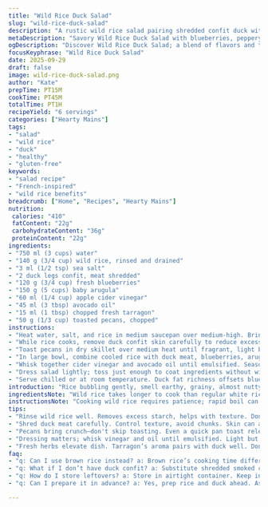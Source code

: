 ```yaml
---
title: "Wild Rice Duck Salad"
slug: "wild-rice-duck-salad"
description: "A rustic wild rice salad pairing shredded confit duck with fresh blueberries and peppery greens. Herbal tang from cider vinegar, subtle nuttiness comes from wild rice and canola oil. Cook rice until grains burst but still hold shape; rinse cold to stop cooking. Duck skin rendered, meat shredded fine. Blueberries add bursts of sweet acidity; arugula sharp, crisp. Vinaigrette light but balanced. A salad that’s hearty enough for mains, yet fresh, colorful, textured. Canola oil swaps traditional olive oil for neutral flavor, preserves duck’s richness. Substitute kale or spinach if arugula unavailable. Duck confit’s fat can overtake salad if overused, measure carefully."
metaDescription: "Savory Wild Rice Duck Salad with blueberries, peppery greens, and tangy vinaigrette. Hearty yet fresh meal perfect for any occasion."
ogDescription: "Discover Wild Rice Duck Salad; a blend of flavors and textures with shredded confit duck, blueberries, and arugula for a remarkable dish."
focusKeyphrase: "Wild Rice Duck Salad"
date: 2025-09-29
draft: false
image: wild-rice-duck-salad.png
author: "Kate"
prepTime: PT15M
cookTime: PT45M
totalTime: PT1H
recipeYield: "6 servings"
categories: ["Hearty Mains"]
tags:
- "salad"
- "wild rice"
- "duck"
- "healthy"
- "gluten-free"
keywords:
- "salad recipe"
- "French-inspired"
- "wild rice benefits"
breadcrumb: ["Home", "Recipes", "Hearty Mains"]
nutrition: 
 calories: "410"
 fatContent: "22g"
 carbohydrateContent: "36g"
 proteinContent: "22g"
ingredients:
- "750 ml (3 cups) water"
- "140 g (3/4 cup) wild rice, rinsed and drained"
- "3 ml (1/2 tsp) sea salt"
- "2 duck legs confit, meat shredded"
- "120 g (3/4 cup) fresh blueberries"
- "150 g (5 cups) baby arugula"
- "60 ml (1/4 cup) apple cider vinegar"
- "45 ml (3 tbsp) avocado oil"
- "15 ml (1 tbsp) chopped fresh tarragon"
- "50 g (1/3 cup) toasted pecans, chopped"
instructions:
- "Heat water, salt, and rice in medium saucepan over medium-high. Bring to rolling boil; reduce to gentle simmer, cover. Cook 35-45 minutes or until some grains begin to burst, tender but with chew. Drain, rinse with cold water to cool, stop cooking, avoid mush."
- "While rice cooks, remove duck confit skin carefully to reduce excess fat, then shred meat finely with fork or fingers. Skin can be reserved for crisping later or discarded if too greasy."
- "Toast pecans in dry skillet over medium heat until fragrant, light brown edges, about 3-4 minutes. Shake pan frequently to avoid burning."
- "In large bowl, combine cooled rice with duck meat, blueberries, arugula, toasted pecans, and fresh tarragon. Gently toss."
- "Whisk together cider vinegar and avocado oil until emulsified. Season with salt and pepper to taste."
- "Dress salad lightly; toss just enough to coat ingredients without wilting greens. Taste, adjust seasoning as needed."
- "Serve chilled or at room temperature. Duck fat richness offsets blueberry brightness and peppery greens. Crunch from pecans adds texture contrast."
introduction: "Rice bubbling gently, smell earthy, grainy, almost nutty. Watch closely — those grains need to swell and split, bursting open but not collapsing into glue. Confited duck leg — slow-cooked, fat rendered — pull that meat off the bone with care. Duck caramelizes as you shred it, little bits of fat left behind that provide silkiness. Blueberries pop with a sharp contrast, juicy and sweet. Arugula's bite kicks in; peppery, fresh sharpness that livens the plate. Balance is key here. Too much duck fat and the salad sags; not enough acid, and freshness disappears. Toss everything with a clean vinegar and neutral oil to bind it all, but don’t drown your greens. Textures, colors, tastes all must punch through evenly. Pecans toasted; bring crunch, to snap neck from soft rice and tender duck. Taste often, adjust with salt and acidity to your liking."
ingredientsNote: "Wild rice takes longer to cook than regular white rice; its tough outer bran coating demands longer simmer to achieve chewiness without hardness. Rinse thoroughly to remove surface starch and debris. Duck confit — usually packed in rendered fat — if too greasy, trim excess fat before shredding to avoid salad feeling heavy. Substitute duck with shredded smoked chicken breast or roasted turkey for leaner options. Blueberries provide juicy bursts; frozen can be used but drain well to avoid watering down salad. Arugula’s pepperiness can be swapped with baby spinach or kale if preferred. Adding fresh herbs like tarragon brings an aromatic twist that complements duck’s gamey richness. Toast nuts separately to unlock their full flavor and introduce crunch; pecans here, walnuts also good alternatives. Use neutral oil like avocado or canola to allow vinegar and other ingredients to shine without competing with intense olive oil flavor."
instructionsNote: "Cooking wild rice requires patience; rapid boil can cause rice to stick and scorch. Lower heat once boiling to maintain gentle simmer. Cover to trap steam, cook evenly; if water evaporates too fast, add a splash but avoid oversoaking. Rinsing rice after cooking stops residual cooking, prevents sticky mess and helps cool to desired serving temp. Shredding duck by hand offers better texture control versus chopping—large chunks weigh down salad, too small turns mushy. Removing duck skin reduces greasiness; save for crisping on skillet for garnish if desired. Toast nuts on dry pan—listen for popping sounds, smell nuttiness, avoid burns by stirring frequently. Combining all ingredients last maintains distinct textures; toss salad just enough to coat, rougher handling bruises berries and wilts greens quickly. Vinegar-based dressing should be emulsified for consistent distribution. Always taste before serving; balance acidity and salt to brighten flavors and adjust richness. Serve soon after dressing to keep greens vibrant."
tips:
- "Rinse wild rice well. Removes excess starch, helps with texture. Don't boil too hard. Gentle simmer needed — watch for popping sounds."
- "Shred duck meat carefully. Control texture, avoid chunks. Skin can add greasiness; trim it first, then consider crisping in skillet. Serve for flavor."
- "Pecans bring crunch—don't skip toasting. Even a quick pan toast releases flavor, adds depth. Careful, they can burn fast. Shake the pan regularly."
- "Dressing matters; whisk vinegar and oil until emulsified. Light but balanced. Keep an eye on salt and pepper; taste often, adjust as needed."
- "Fresh herbs elevate dish. Tarragon’s aroma pairs with duck well. Don’t drown in too much dressing; light coats are key, prevent wilting."
faq:
- "q: Can I use brown rice instead? a: Brown rice’s cooking time differs. Expect longer prep. Wild rice is chewy; brown rice is softer, will change texture."
- "q: What if I don’t have duck confit? a: Substitute shredded smoked chicken or roast turkey. If using poultry, adjust seasoning; less richness than duck."
- "q: How do I store leftovers? a: Store in airtight container. Keep in fridge. Eat within 2-3 days. Greens may wilt, separate dressing if possible."
- "q: Can I prepare it in advance? a: Yes, prep rice and duck ahead. Assemble everything but greens and dressing. Toss just before serving for textures."

---
```

